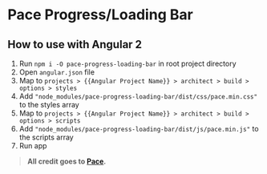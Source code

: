 # Pace Progress/Loading Bar

## How to use with Angular 2

1. Run `npm i -O pace-progress-loading-bar` in root project directory
2. Open `angular.json` file
3. Map to `projects > {{Angular Project Name}} > architect > build > options > styles`
4. Add `"node_modules/pace-progress-loading-bar/dist/css/pace.min.css"` to the styles array
5. Map to `projects > {{Angular Project Name}} > architect > build > options > scripts`
6. Add `"node_modules/pace-progress-loading-bar/dist/js/pace.min.js"` to the scripts array
7. Run app

> **All credit goes to [Pace](https://github.hubspot.com/pace/docs/welcome/).**

